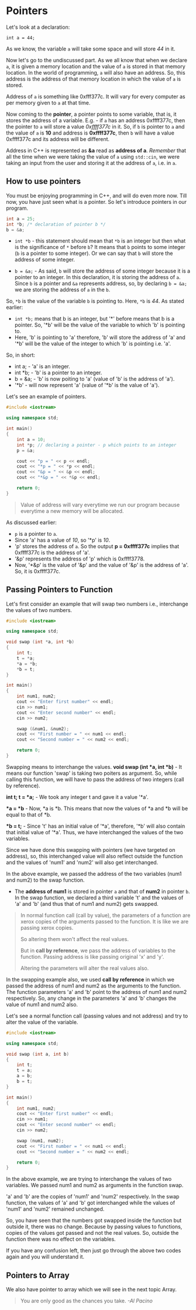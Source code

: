 # Pointers

Let's look at a declaration:

    int a = 44;

As we know, the variable `a` will take some space and will store _44_ in it.

Now let's go to the undiscussed part. As we all know that when we declare `a`, it is given a memory location and the value of `a` is stored in that memory location. In the world of programming, `a` will also have an address. So, this address is the address of that memory location in which the value of `a` is stored.

Address of `a` is something like 0xfff377c. It will vary for every computer as per memory given to `a` at that time.

Now coming to the __pointer__, a pointer points to some variable, that is, it stores the address of a variable. E.g. - if `a` has an address 0xffff377c, then the pointer to `a` will store a value _0xffff377c_ in it. So, if `b` is pointer to `a` and the value of `a` is __10__ and address is __0xffff377c__, then `b` will have a value 0xffff377c and its address will be different.

Address in C++ is represented as **&a** read as **address of a**.
*Remember* that all the time when we were taking the value of `a` using `std::cin`, we were taking an input from the user and storing it at the address of `a`, i.e. in `a`.

## How to use pointers

You must be enjoying programming in C++, and will do even more now. Till now, you have just seen what is a pointer. So let's introduce pointers in our program.

```c++
int a = 25;
int *b; /* declaration of pointer b */
b = &a;
```

- `int *b` - this statement should mean that `*b` is an integer but then what is the significance of `*` before `b`? It means that `b` points to some integer (`b` is a pointer to some integer). Or we can say that `b` will store the address of some integer.

- `b = &a;` - As said, `b` will store the address of some integer because it is a pointer to an integer. In this declaration, it is storing the address of `a`. Since `b` is a pointer and `&a` represents address, so, by declaring `b = &a;` we are storing the address of `a` in the `b`.

So, `*b` is the value of the variable `b` is pointing to. Here, `*b` is _44_. As stated earlier:

- `int *b;` means that b is an integer, but '*' before means that b is a pointer. So, '*b' will be the value of the variable to which 'b' is pointing to.
- Here, 'b' is pointing to 'a' therefore, 'b' will store the address of 'a' and '*b' will be the value of the integer to which 'b' is pointing i.e. 'a'.

So, in short:

- int a;  - 'a' is an integer.
- int *b; - 'b' is a pointer to an integer.
- b = &a; - 'b' is now poiting to 'a' (value of 'b' is the address of 'a').
- '*b' - will now represent 'a' (value of '*b' is the value of 'a').

Let's see an example of pointers.

```c++
#include <iostream>

using namespace std;

int main()
{
    int a = 10;
    int *p; // declaring a pointer - p which points to an integer
    p = &a;

    cout << "p = " << p << endl;
    cout << "*p = " << *p << endl;
    cout << "&p = " << &p << endl;
    cout << "*&p = " << *&p << endl;

    return 0;
}
```

> Value of address will vary everytime we run our program because everytime a new memory will be allocated.

As discussed earlier:

- `p` is a pointer to `a`.
- Since 'a' has a value of _10_, so '*p' is _10_.
- 'p' stores the address of `a`. So the output __p = 0xffff377c__ implies that 0xffff377c is the address of 'a'.
- '&p' represents the address of 'p' which is 0xffff3778.
- Now, '*&p' is the value of '&p' and the value of '&p' is the address of 'a'. So, it is 0xffff377c.

## Passing Pointers to Function

Let's first consider an example that will swap two numbers i.e., interchange the values of two numbers.

```c++
#include <iostream>

using namespace std;

void swap (int *a, int *b)
{
    int t;
    t = *a;
    *a = *b;
    *b = t;
}

int main()
{
    int num1, num2;
    cout << "Enter first number" << endl;
    cin >> num1;
    cout << "Enter second number" << endl;
    cin >> num2;

    swap (&num1, &num2);
    cout << "First number = " << num1 << endl;
    cout << "Second number = " << num2 << endl;

    return 0;
}

```

Swapping means to interchange the values.
__void swap (int *a, int *b)__ - It means our function 'swap' is taking two poiters as argument. So, while calling this function, we will have to pass the address of two integers (call by reference).

__int t; t = *a;__ - We took any integer t and gave it a value '*a'.

__*a = *b__ - Now, *a is *b. This means that now the values of *a and *b will be equal to that of *b.

__*b = t;__ - Since 't' has an initial value of '*a', therefore, '*b' will also contain that initial value of '*a'. Thus, we have interchanged the values of the two variables.

Since we have done this swapping with pointers (we have targeted on address), so, this interchanged value will also reflect outside the function and the values of 'num1' and 'num2' will also get interchanged.

In the above example, we passed the address of the two variables (num1 and num2) to the swap function.

- The __address of num1__ is stored in pointer `a` and that of __num2__ in pointer `b`. In the swap function, we declared a third variable 't' and the values of 'a' and 'b' (and thus that of num1 and num2) gets swapped.

> In normal function call (call by value), the parameters of a function are xerox copies of the arguments passed to the function. It is like we are passing xerox copies.
>
> So altering them won't affect the real values.
>
> But in __call by reference__, we pass the address of variables to the function. Passing address is like passing original 'x' and 'y'.
>
> Altering the parameters will alter the real values also.

In the swapping example also, we used __call by reference__  in which we passed the address of num1 and num2 as the arguments to the function. The function parameters 'a' and 'b' point to the address of num1 and num2 respectively. So, any change in the parameters 'a' and 'b' changes the value of num1 and num2 also.

Let's see a normal function call (passing values and not address) and try to alter the value of the variable.

```c++
#include <iostream>

using namespace std;

void swap (int a, int b)
{
    int t;
    t = a;
    a = b;
    b = t;
}

int main()
{
    int num1, num2;
    cout << "Enter first number" << endl;
    cin >> num1;
    cout << "Enter second number" << endl;
    cin >> num2;

    swap (num1, num2);
    cout << "First number = " << num1 << endl;
    cout << "Second number = " << num2 << endl;

    return 0;
}
```

In the above example, we are trying to interchange the values of two variables. We passed num1 and num2 as arguments in the function swap.

'a' and 'b' are the copies of 'num1' and 'num2' respectively. In the swap function, the values of 'a' and 'b' got interchanged while the values of 'num1' and 'num2' remained unchanged.

So, you have seen that the numbers got swapped inside the function but outside it, there was no change. Because by passing values to functions, copies of the values got passed and not the real values. So, outside the function there was no effect on the variables.

If you have any confusion left, then just go through the above two codes again and you will understand it.

## Pointers to Array

We also have pointer to array which we will see in the next topic Array.

> You are only good as the chances you take. _-Al Pacino_